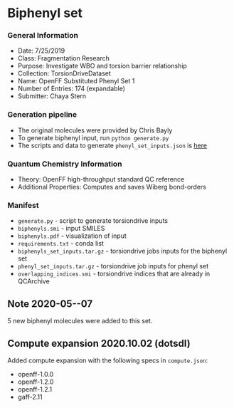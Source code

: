 # Biphenyl set

### General Information
 - Date: 7/25/2019
 - Class: Fragmentation Research
 - Purpose: Investigate WBO and torsion barrier relationship
 - Collection: TorsionDriveDataset
 - Name: OpenFF Substituted Phenyl Set 1
 - Number of Entries: 174 (expandable)
 - Submitter: Chaya Stern

### Generation pipeline
 - The original molecules were provided by Chris Bayly
 - To generate biphenyl input, run `python generate.py`
 - The scripts and data to generate `phenyl_set_inputs.json` is [here](https://github.com/choderalab/fragmenter_data/blob/master/phenyl_benchmark/generate_torsiondrive_inputs.py)
 
### Quantum Chemistry Information
 - Theory: OpenFF high-throughput standard QC reference
 - Additional Properties: Computes and saves Wiberg bond-orders
 
### Manifest
* `generate.py` - script to generate torsiondrive inputs
* `biphenyls.smi` - input SMILES 
* `biphenyls.pdf` - visualization of input
* `requirements.txt` - conda list
* `biphenyls_set_inputs.tar.gz` - torsiondrive jobs inputs for the biphenyl set
* `phenyl_set_inputs.tar.gz` - torsiondrive job inputs for phenyl set
* `overlapping_indices.smi` - torsiondrive indices that are already in QCArchive

## Note 2020-05--07
5 new biphenyl molecules were added to this set.

## Compute expansion 2020.10.02 (dotsdl)
Added compute expansion with the following specs in `compute.json`:
- openff-1.0.0
- openff-1.2.0
- openff-1.2.1
- gaff-2.11
